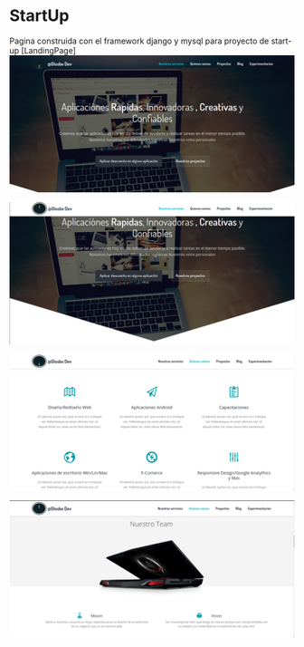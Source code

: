 StartUp
=======

Pagina construida con el framework django y mysql para proyecto de start-up
[LandingPage]
![alt tag](https://raw.githubusercontent.com/Eduardogit/StartUp/master/images/Captura%20de%20pantalla%20de%202016-06-24%2023%3A08%3A09.png)

![alt tag](https://raw.githubusercontent.com/Eduardogit/StartUp/master/images/Captura%20de%20pantalla%20de%202016-06-24%2023%3A08%3A37.png)

![alt tag](https://raw.githubusercontent.com/Eduardogit/StartUp/master/images/Captura%20de%20pantalla%20de%202016-06-24%2023%3A08%3A54.png)

![alt tag](https://raw.githubusercontent.com/Eduardogit/StartUp/master/images/Captura%20de%20pantalla%20de%202016-06-24%2023%3A09%3A06.png)
